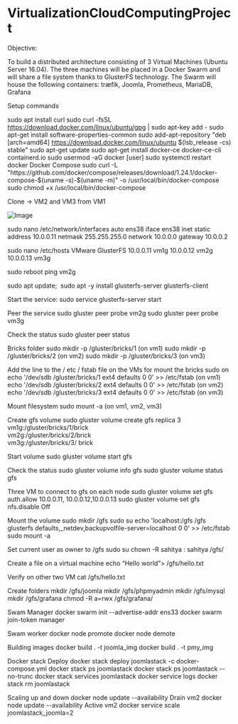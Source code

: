 # VirtualizationCloudComputingProject

Objective: 

To build a distributed architecture consisting of 3 Virtual Machines (Ubuntu Server 16.04).  The three machines will be placed in a Docker Swarm and will share a file system thanks to GlusterFS technology. 
The Swarm will house the following containers:
 træfik, Joomla, Prometheus, MariaDB, Grafana

Setup commands

sudo apt install curl
sudo curl -fsSL https://download.docker.com/linux/ubuntu/gpg | sudo apt-key add -
sudo apt-get install software-properties-common
sudo add-apt-repository "deb [arch=amd64] https://download.docker.com/linux/ubuntu $(lsb_release -cs) stable"
sudo apt-get update
sudo apt-get install docker-ce docker-ce-cli containerd.io
sudo usermod -aG docker [user]
sudo systemctl restart docker
Docker Compose
sudo curl -L "https://github.com/docker/compose/releases/download/1.24.1/docker-compose-$(uname -s)-$(uname -m)" -o /usr/local/bin/docker-compose
sudo chmod +x /usr/local/bin/docker-compose

Clone -> VM2 and VM3 from VM1

![Image](https://drive.google.com/file/d/1jDpqFHpVF9In5qHod_ZDKoOZBqt1vOJX/view?usp=sharing)

sudo nano /etc/network/interfaces
auto ens38
iface ens38 inet static
address 10.0.0.11
netmask 255.255.255.0
network 10.0.0.0
gateway 10.0.0.2 
 
sudo nano /etc/hosts
VMware GlusterFS
10.0.0.11 vm1g
10.0.0.12 vm2g
10.0.0.13 vm3g

sudo reboot
ping vm2g

sudo apt update; 
sudo apt -y install glusterfs-server glusterfs-client

Start the service:
sudo service glusterfs-server start

Peer the service
sudo gluster peer probe vm2g
sudo gluster peer probe vm3g

Check the status
sudo gluster peer status

Bricks folder
sudo mkdir -p /gluster/bricks/1 (on vm1)
sudo mkdir -p /gluster/bricks/2 (on vm2)
sudo mkdir -p /gluster/bricks/3 (on vm3)

Add the line to the / etc / fstab file on the VMs  for mount the bricks
sudo on 
echo '/dev/sdb /gluster/bricks/1 ext4 defaults 0 0' >> /etc/fstab (on vm1)
echo '/dev/sdb /gluster/bricks/2 ext4 defaults 0 0' >> /etc/fstab (on vm2)
echo '/dev/sdb /gluster/bricks/3 ext4 defaults 0 0' >> /etc/fstab (on vm3)

Mount filesystem
sudo mount -a (on vm1, vm2, vm3)

Create gfs volume
sudo gluster volume create gfs replica 3 \
vm1g:/gluster/bricks/1/brick \
vm2g:/gluster/bricks/2/brick \
vm3g:/gluster/bricks/3/ brick 

Start  volume
sudo gluster volume start gfs

Check the status
sudo gluster volume info gfs
sudo gluster volume status gfs

Three VM to connect to gfs on each node
sudo gluster volume set gfs auth.allow 10.0.0.11, 10.0.0.12,10.0.0.13
sudo gluster volume set gfs nfs.disable Off

Mount the volume 
sudo mkdir /gfs
sudo su
echo 'localhost:/gfs /gfs glusterfs defaults,_netdev,backupvolfile-server=localhost 0 0' >> /etc/fstab
sudo mount -a
 
Set current user as owner to /gfs
sudo su
chown -R sahitya : sahitya /gfs/

Create a file on a virtual machine
echo “Hello world”> /gfs/hello.txt

Verify on other two VM
cat /gfs/hello.txt

Create folders
mkdir /gfs/joomla
mkdir /gfs/phpmyadmin
mkdir /gfs/mysql
mkdir /gfs/grafana
chmod -R a=rwx /gfs/grafana/

Swam Manager
docker swarm init --advertise-addr ens33
docker swarm join-token manager

Swam worker 
docker node promote <node name>
docker node demote <node name>

Building images
docker build . -t joomla_img
docker build . -t pmy_img

Docker stack Deploy
docker stack deploy joomlastack -c docker-compose.yml
docker stack ps joomlastack
docker stack ps joomlastack --no-trunc
docker stack services joomlastack
docker service logs <service name>
docker stack rm joomlastack

Scaling up and down
docker node update --availability Drain vm2
docker node update --availability Active vm2
docker service scale joomlastack_joomla=2 











